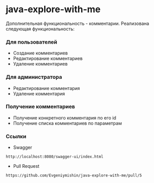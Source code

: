 # java-explore-with-me

Дополнительная функциональность - комментарии.
Реализована следующая функциональность:

### Для пользователей
* Создание комментариев
* Редактирование комментариев
* Удаление комментариев

### Для администратора
* Редактирование комментария
* Удаление комментария

### Получение комментариев
* Получение конкретного комментария по его id
* Получение списка комментариев по параметрам

### Ссылки
* Swagger
```
http://localhost:8080/swagger-ui/index.html
```
* Pull Request
```
https://github.com/Evgeniymishin/java-explore-with-me/pull/5
```
